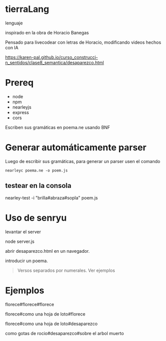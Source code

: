 # tierraLang
lenguaje 

inspirado en la obra de Horacio Banegas

Pensado para livecodear con letras de Horacio, modificando videos hechos con IA

https://karen-pal.github.io/curso_construcci-n_sentidos/clase8_semantica/desaparezco.html

# Prereq
* node
* npm
* nearleyjs
* express
* cors

Escriben sus gramáticas en poema.ne usando BNF

# Generar automáticamente parser
Luego de escribir sus gramáticas, para generar un parser usen el comando

`nearleyc poema.ne -o poem.js`

## testear en la consola
nearley-test -i "brilla#abraza#sopla" poem.js

# Uso de senryu
levantar el server

node server.js

abrir desaparezco.html en un navegador.

introducir un poema. 

>Versos separados por numerales. Ver ejemplos

# Ejemplos
florece#florece#florece


florece#como una hoja de loto#florece


florece#como una hoja de loto#desaparezco


como gotas de rocio#desaparezco#sobre el arbol muerto
